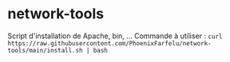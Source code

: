 # network-tools
Script d'installation de Apache, bin, ...
Commande à utiliser :
`curl https://raw.githubusercontent.com/PhoenixFarfelu/network-tools/main/install.sh | bash`
